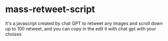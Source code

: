 # mass-retweet-script
it's a javascript created by chat GPT to retweet any images and scroll down up to 100 retweet, and you can copy in the edit it with chat gpt with your choises
